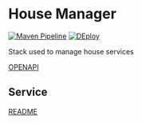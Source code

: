 # House Manager

[![Maven Pipeline](https://github.com/Rubber-Duck-999/RestService/actions/workflows/maven-publish.yml/badge.svg)](https://github.com/Rubber-Duck-999/RestService/actions/workflows/maven-develop.yml)
[![DEploy](https://github.com/Rubber-Duck-999/RestService/actions/workflows/docker-deploy.yaml/badge.svg)](https://github.com/Rubber-Duck-999/RestService/actions/workflows/docker-deploy.yaml)

Stack used to manage house services

[OPENAPI](https://github.com/Rubber-Duck-999/data-service/main/swagger.json)

## Service

[README](./data-service/README.md)
